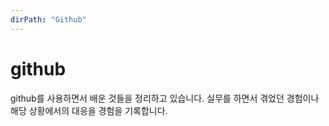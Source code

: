 ```yaml
---
dirPath: "Github"
---
```


# github

github를 사용하면서 배운 것들을 정리하고 있습니다.
실무를 하면서 겪었던 경험이나 해당 상황에서의 대응을 경험을 기록합니다.

<listAnchor :list="list"></listAnchor>

<script>
  export default {
    computed: {
      list: function () {
        return this.$page.Github
      }
    }
  }
</script>

